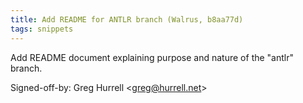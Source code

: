 ```yaml
---
title: Add README for ANTLR branch (Walrus, b8aa77d)
tags: snippets
---
```


Add README document explaining purpose and nature of the "antlr" branch.

Signed-off-by: Greg Hurrell &lt;greg@hurrell.net&gt;
